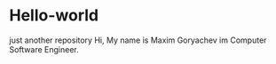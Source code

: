 # Hello-world
just another repository
Hi,
My name is Maxim Goryachev im Computer Software Engineer.
